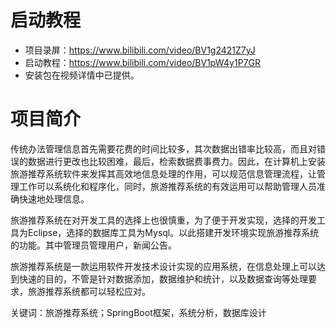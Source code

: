 # 启动教程

- 项目录屏：https://www.bilibili.com/video/BV1g2421Z7yJ
- 启动教程：https://www.bilibili.com/video/BV1pW4y1P7GR
- 安装包在视频详情中已提供。

# 项目简介
传统办法管理信息首先需要花费的时间比较多，其次数据出错率比较高，而且对错误的数据进行更改也比较困难，最后，检索数据费事费力。因此，在计算机上安装旅游推荐系统软件来发挥其高效地信息处理的作用，可以规范信息管理流程，让管理工作可以系统化和程序化，同时，旅游推荐系统的有效运用可以帮助管理人员准确快速地处理信息。

旅游推荐系统在对开发工具的选择上也很慎重，为了便于开发实现，选择的开发工具为Eclipse，选择的数据库工具为Mysql。以此搭建开发环境实现旅游推荐系统的功能。其中管理员管理用户，新闻公告。

旅游推荐系统是一款运用软件开发技术设计实现的应用系统，在信息处理上可以达到快速的目的，不管是针对数据添加，数据维护和统计，以及数据查询等处理要求，旅游推荐系统都可以轻松应对。

关键词：旅游推荐系统；SpringBoot框架，系统分析，数据库设计

